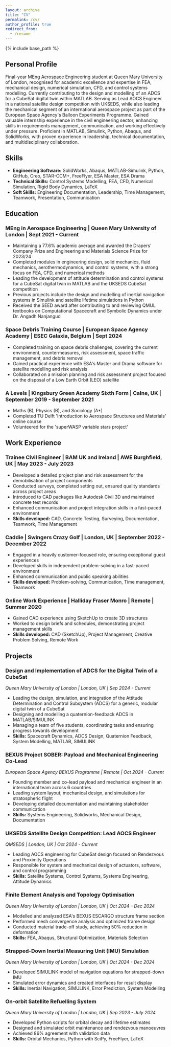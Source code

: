 ```yaml
---
layout: archive
title: "CV"
permalink: /cv/
author_profile: true
redirect_from:
  - /resume
---
```


{% include base_path %}

## Personal Profile

Final-year MEng Aerospace Engineering student at Queen Mary University of London, recognised for academic excellence and expertise in FEA, mechanical design, numerical simulation, CFD, and control systems modelling. Currently contributing to the design and modelling of an ADCS for a CubeSat digital twin within MATLAB. Serving as Lead AOCS Engineer in a national satellite design competition with UKSEDS, while also leading the mechanical segment of an international aerospace project as part of the European Space Agency's Balloon Experiments Programme. Gained valuable internship experience in the civil engineering sector, enhancing skills in requirements management, communication, and working effectively under pressure. Proficient in MATLAB, Simulink, Python, Abaqus, and SolidWorks, with proven experience in leadership, technical documentation, and multidisciplinary collaboration.

## Skills

* **Engineering Software:** SolidWorks, Abaqus, MATLAB-Simulink, Python, GitHub, Creo, STAR-CCM+, FreeFlyer, ESA Master, ESA Drama
* **Technical Skills:** Control Systems Modelling, FEA, CFD, Numerical Simulation, Rigid Body Dynamics, LaTeX
* **Soft Skills:** Engineering Documentation, Leadership, Time Management, Teamwork, Presentation, Communication

## Education

### MEng in Aerospace Engineering | Queen Mary University of London | Sept 2021 - Current
* Maintaining a 77.6% academic average and awarded the Drapers' Company Prize and Engineering and Materials Science Prize for 2023/24
* Completed modules in engineering design, solid mechanics, fluid mechanics, aerothermodynamics, and control systems, with a strong focus on FEA, CFD, and numerical methods
* Leading the development of attitude determination and control systems for a CubeSat digital twin in MATLAB and the UKSEDS CubeSat competition
* Previous projects include the design and modelling of inertial navigation systems in Simulink and satellite lifetime simulations in Python
* Received the SEED award after contributing to and reviewing QMUL textbooks on Computational Spacecraft and Symbolic Dynamics under Dr. Angadh Nanjangud

### Space Debris Training Course | European Space Agency Academy | ESEC Galaxia, Belgium | Sept 2024
* Completed training on space debris challenges, covering the current environment, countermeasures, risk assessment, space traffic management, and debris removal
* Gained practical experience with ESA's Master and Drama software for satellite modelling and risk analysis
* Collaborated on a mission planning and risk assessment project focused on the disposal of a Low Earth Orbit (LEO) satellite

### A Levels | Kingsbury Green Academy Sixth Form | Calne, UK | September 2019 - September 2021
* Maths (B), Physics (B), and Sociology (A*)
* Completed TU Delft 'Introduction to Aerospace Structures and Materials' online course
* Volunteered for the 'superWASP variable stars project'

## Work Experience

### Trainee Civil Engineer | BAM UK and Ireland | AWE Burghfield, UK | May 2023 - July 2023
* Developed a detailed project plan and risk assessment for the demobilisation of project components
* Conducted surveys, completed setting out, ensured quality standards across project areas
* Introduced to CAD packages like Autodesk Civil 3D and maintained concrete test records
* Enhanced communication and project integration skills in a fast-paced environment
* **Skills developed:** CAD, Concrete Testing, Surveying, Documentation, Teamwork, Time Management

### Caddie | Swingers Crazy Golf | London, UK | September 2022 - December 2022
* Engaged in a heavily customer-focused role, ensuring exceptional guest experiences
* Developed skills in independent problem-solving in a fast-paced environment
* Enhanced communication and public speaking abilities
* **Skills developed:** Problem-solving, Communication, Time management, Teamwork

### Online Work Experience | Halliday Fraser Monro | Remote | Summer 2020
* Gained CAD experience using SketchUp to create 3D structures
* Worked to design briefs and schedules, demonstrating project management skills
* **Skills developed:** CAD (SketchUp), Project Management, Creative Problem Solving, Remote Work

## Projects

### Design and Implementation of ADCS for the Digital Twin of a CubeSat
*Queen Mary University of London | London, UK | Sep 2024 - Current*
* Leading the design, simulation, and integration of the Attitude Determination and Control Subsystem (ADCS) for a generic, modular digital twin of a CubeSat
* Designing and modelling a quaternion-feedback ADCS in MATLAB/SIMULINK
* Managing a team of five students, coordinating tasks and ensuring progress towards development
* **Skills:** Spacecraft Dynamics, ADCS Design, Quaternion Feedback, System Modelling, MATLAB, SIMULINK

### BEXUS Project SOBER: Payload and Mechanical Engineering Co-Lead
*European Space Agency BEXUS Programme | Remote | Oct 2024 - Current*
* Founding member and co-lead payload and mechanical engineer in an international team across 6 countries
* Leading system layout, mechanical design, and simulations for stratospheric flight
* Developing detailed documentation and maintaining stakeholder communication
* **Skills:** Systems Engineering, Solidworks, Mechanical Design, Documentation

### UKSEDS Satellite Design Competition: Lead AOCS Engineer
*QMSEDS | London, UK | Oct 2024 - Current*
* Leading AOCS engineering for CubeSat design focused on Rendezvous and Proximity Operations
* Responsible for system and mechanical design of actuators, software, and control programming
* **Skills:** Satellite Systems, Control Systems, Systems Engineering, Attitude Dynamics

### Finite Element Analysis and Topology Optimisation
*Queen Mary University of London | London, UK | Oct 2024 – Dec 2024*
* Modelled and analyzed ESA's BEXUS ESCARGO structure frame section
* Performed mesh convergence analysis and optimized frame design
* Conducted material trade-off study, achieving 50% reduction in deformation
* **Skills:** FEA, Abaqus, Structural Optimization, Materials Selection

### Strapped-Down Inertial Measuring Unit (IMU) Simulation
*Queen Mary University of London | London, UK | Oct 2024 - Dec 2024*
* Developed SIMULINK model of navigation equations for strapped-down IMU
* Simulated error dynamics and created interfaces for result display
* **Skills:** Inertial Navigation, SIMULINK, Error Prediction, System Modelling

### On-orbit Satellite Refuelling System
*Queen Mary University of London | London, UK | Sep 2023 - July 2024*
* Developed Python scripts for orbital decay and lifetime estimates
* Designed and simulated orbit maintenance and rendezvous manoeuvres
* Achieved 86% agreement with validation data
* **Skills:** Orbital Mechanics, Python with SciPy, FreeFlyer, LaTeX
